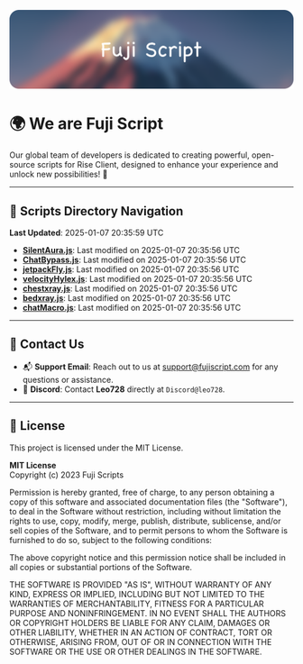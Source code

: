 ![Banner](.github/b.webp)

# 🌍 **We are Fuji Script**

Our global team of developers is dedicated to creating powerful, open-source scripts for Rise Client, designed to enhance your experience and unlock new possibilities! 🌟

---
<!-- SCRIPTS_NAVIGATION_START -->
## 📂 **Scripts Directory Navigation**

**Last Updated**: 2025-01-07 20:35:59 UTC

- **[SilentAura.js](scripts/SilentAura.js)**: Last modified on 2025-01-07 20:35:56 UTC
- **[ChatBypass.js](scripts/ChatBypass.js)**: Last modified on 2025-01-07 20:35:56 UTC
- **[jetpackFly.js](scripts/jetpackFly.js)**: Last modified on 2025-01-07 20:35:56 UTC
- **[velocityHylex.js](scripts/velocityHylex.js)**: Last modified on 2025-01-07 20:35:56 UTC
- **[chestxray.js](scripts/chestxray.js)**: Last modified on 2025-01-07 20:35:56 UTC
- **[bedxray.js](scripts/bedxray.js)**: Last modified on 2025-01-07 20:35:56 UTC
- **[chatMacro.js](scripts/chatMacro.js)**: Last modified on 2025-01-07 20:35:56 UTC

<!-- SCRIPTS_NAVIGATION_END -->

---

## 💬 **Contact Us**  
- 📬 **Support Email**: Reach out to us at [support@fujiscript.com](mailto:support@fujiscript.com) for any questions or assistance.  
- 💬 **Discord**: Contact **Leo728** directly at `Discord@leo728`.

---

## 📜 **License**

This project is licensed under the MIT License.  

**MIT License**  
Copyright (c) 2023 Fuji Scripts  

Permission is hereby granted, free of charge, to any person obtaining a copy of this software and associated documentation files (the "Software"), to deal in the Software without restriction, including without limitation the rights to use, copy, modify, merge, publish, distribute, sublicense, and/or sell copies of the Software, and to permit persons to whom the Software is furnished to do so, subject to the following conditions:  

The above copyright notice and this permission notice shall be included in all copies or substantial portions of the Software.  

THE SOFTWARE IS PROVIDED "AS IS", WITHOUT WARRANTY OF ANY KIND, EXPRESS OR IMPLIED, INCLUDING BUT NOT LIMITED TO THE WARRANTIES OF MERCHANTABILITY, FITNESS FOR A PARTICULAR PURPOSE AND NONINFRINGEMENT. IN NO EVENT SHALL THE AUTHORS OR COPYRIGHT HOLDERS BE LIABLE FOR ANY CLAIM, DAMAGES OR OTHER LIABILITY, WHETHER IN AN ACTION OF CONTRACT, TORT OR OTHERWISE, ARISING FROM, OUT OF OR IN CONNECTION WITH THE SOFTWARE OR THE USE OR OTHER DEALINGS IN THE SOFTWARE.  
